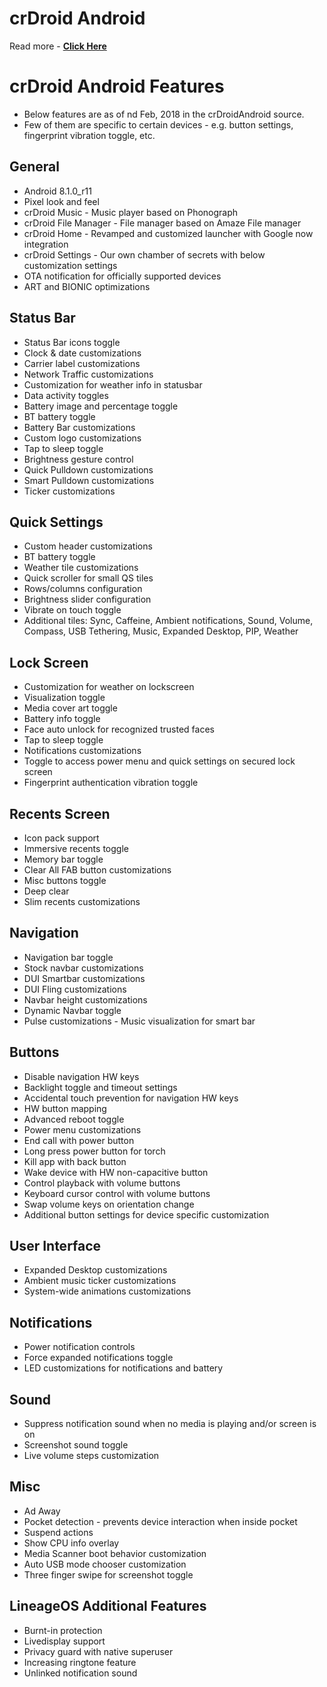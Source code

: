 crDroid Android
===============
Read more - __[Click Here](https://github.com/crdroidandroid/android_vendor_crdroid/blob/8.1/README.mkdn)__


crDroid Android Features
===============
* Below features are as of nd Feb, 2018 in the crDroidAndroid source.
* Few of them are specific to certain devices - e.g. button settings, fingerprint vibration toggle, etc.

General
----------
* Android 8.1.0_r11
* Pixel look and feel
* crDroid Music - Music player based on Phonograph
* crDroid File Manager - File manager based on Amaze File manager
* crDroid Home - Revamped and customized launcher with Google now integration
* crDroid Settings - Our own chamber of secrets with below customization settings
* OTA notification for officially supported devices
* ART and BIONIC optimizations

Status Bar
----------
* Status Bar icons toggle
* Clock & date customizations
* Carrier label customizations
* Network Traffic customizations
* Customization for weather info in statusbar
* Data activity toggles
* Battery image and percentage toggle
* BT battery toggle
* Battery Bar customizations
* Custom logo customizations
* Tap to sleep toggle
* Brightness gesture control
* Quick Pulldown customizations
* Smart Pulldown customizations
* Ticker customizations

Quick Settings
----------
* Custom header customizations
* BT battery toggle
* Weather tile customizations
* Quick scroller for small QS tiles
* Rows/columns configuration
* Brightness slider configuration
* Vibrate on touch toggle
* Additional tiles: Sync, Caffeine, Ambient notifications, Sound, Volume, Compass, USB Tethering, Music, Expanded Desktop, PIP, Weather

Lock Screen
----------
* Customization for weather on lockscreen
* Visualization toggle
* Media cover art toggle
* Battery info toggle
* Face auto unlock for recognized trusted faces
* Tap to sleep toggle
* Notifications customizations
* Toggle to access power menu and quick settings on secured lock screen
* Fingerprint authentication vibration toggle

Recents Screen
----------
* Icon pack support
* Immersive recents toggle
* Memory bar toggle
* Clear All FAB button customizations
* Misc buttons toggle
* Deep clear
* Slim recents customizations

Navigation
----------
* Navigation bar toggle
* Stock navbar customizations
* DUI Smartbar customizations
* DUI Fling customizations
* Navbar height customizations
* Dynamic Navbar toggle
* Pulse customizations - Music visualization for smart bar

Buttons
----------
* Disable navigation HW keys
* Backlight toggle and timeout settings
* Accidental touch prevention for navigation HW keys
* HW button mapping
* Advanced reboot toggle
* Power menu customizations
* End call with power button
* Long press power button for torch
* Kill app with back button
* Wake device with HW non-capacitive button
* Control playback with volume buttons
* Keyboard cursor control with volume buttons
* Swap volume keys on orientation change
* Additional button settings for device specific customization

User Interface
----------
* Expanded Desktop customizations
* Ambient music ticker customizations
* System-wide animations customizations

Notifications
----------
* Power notification controls
* Force expanded notifications toggle
* LED customizations for notifications and battery

Sound
----------
* Suppress notification sound when no media is playing and/or screen is on
* Screenshot sound toggle
* Live volume steps customization

Misc
----------
* Ad Away
* Pocket detection - prevents device interaction when inside pocket
* Suspend actions
* Show CPU info overlay
* Media Scanner boot behavior customization
* Auto USB mode chooser customization
* Three finger swipe for screenshot toggle

LineageOS Additional Features
----------
* Burnt-in protection
* Livedisplay support
* Privacy guard with native superuser
* Increasing ringtone feature
* Unlinked notification sound
